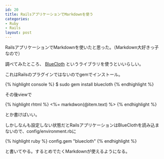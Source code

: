 ```yaml
---
id: 20
title: RailsアプリケーションでMarkdownを使う
categories:
- Ruby
- Rails
layout: post
---
```


RailsアプリケーションでMarkdownを使いたと思った。（Markdown大好きっ子なので）

調べてみたところ、 [BlueCloth](http://deveiate.org/projects/BlueCloth "BlueCloth") というライブラリを使うといいらしい。

これはRailsのプラグインではないのでgemでインストール。

{% highlight console %}
$ sudo gem install bluecloth
{% endhighlight %}

その後viewで

{% highlight rhtml %}
<%= markdwon(@item.text) %>
{% endhighlight %}

とか書けばいい。

しかしなんも設定しない状態だとRailsアプリケーションはBlueClothを読み込まないので、config/environment.rbに

{% highlight ruby %}
config.gem "bluecloth"
{% endhighlight %}

と書いてやる。するとめでたくMarkdownが使えるようになる。
